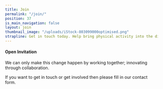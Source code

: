 ```yaml
---
title: Join
permalink: "/join/"
position: 37
is_main_navigation: false
layout: join
thumbnail_image: "/uploads/iStock-803099000optimised.png"
strapline: Get in touch today. Help bring physical activity into the digital age
---
```


#### Open Invitation
We can only make this change happen by working together; innovating through collaboration.

If you want to get in touch or get involved then please fill in our contact form.